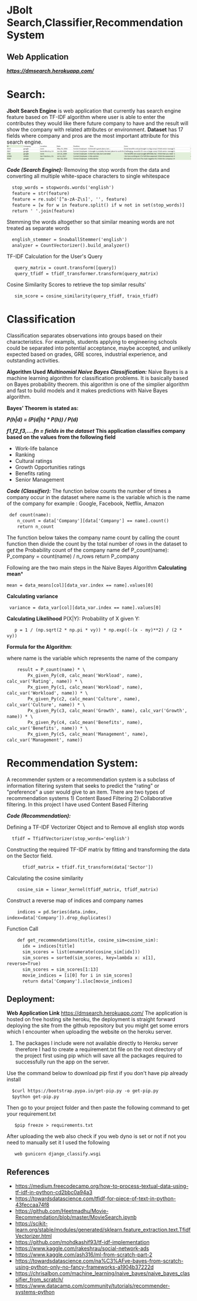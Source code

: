 # JBolt Search,Classifier,Recommendation System
 ## Web Application
 ***https://dmsearch.herokuapp.com/***
 
# Search:
**Jbolt Search Engine** is web application that currently has search engine feature based on TF-IDF algorithm where user is able to enter the contributes they would like there future company to have and the result will show the company with related attributes or environment.
**Dataset** has 17 fields where company and pros are the most important attribute for this search engine.
![](django_classify/dataset.png)

***Code (Search Engine):***
Removing the stop words from the data and converting all multiple white-space characters to single whitespace

                 
      stop_words = stopwords.words('english')
      feature = str(feature)
      feature = re.sub('[^a-zA-Z\s]', '', feature)
      feature = [w for w in feature.split() if w not in set(stop_words)]
      return ' '.join(feature)
 Stemming the words altogether so that similar meaning words are not treated as separate words
 
      english_stemmer = SnowballStemmer('english')
      analyzer = CountVectorizer().build_analyzer()
    
 TF-IDF Calculation for the User's Query
 
       query_matrix = count.transform([query])
       query_tfidf = tfidf_transformer.transform(query_matrix)
       
 Cosine Similarity Scores to retrieve the top similar results'
 
       sim_score = cosine_similarity(query_tfidf, train_tfidf)
 
# Classification

Classification separates observations into groups based on their characteristics. For exampls, students applying to engineering schools could be separated into potential acceptance, maybe accepted, and unlikely expected based on grades, GRE scores, industrial experience, and outstanding activities.
 
**Algorithm Used**
***Multinomial Naive Bayes Classification:***
Naive Bayes is a machine learning algorithm for classification problems. It is basically based on Bayes probability theorem. this algorithm is one of the simplier algorithm and fast to build models and it makes predictions with Naive Bayes algorithm.

****Bayes’ Theorem is stated as:****

***P(h|d) = (P(d|h) * P(h)) / P(d)***

***f1,f2,f3,....fn = fields in the dataset***
****This application classifies company based on the values from the following field****
- Work-life balance
- Ranking
- Cultural ratings
- Growth Opportunities ratings
- Benefits rating
- Senior Management


***Code (Classifier):***
The function below counts the number of times a company occur in the dataset where name is the variable which is the name of the company for example : Google, Facebook, Netflix, Amazon

     def count(name):
        n_count = data['Company'][data['Company'] == name].count()
        return n_count

The function below takes the company name count by calling the count function then divide the count by the total number of rows in the dataset to get the Probability count of the company name
    def P_count(name):
        P_company = count(name) / n_rows
        return P_company

Following are the two main steps in the Naive Bayes Algorithm
****Calculating mean*****

    mean = data_means[col][data_var.index == name].values[0]
****Calculating variance****
 
     variance = data_var[col][data_var.index == name].values[0]
****Calculating Likelihood****
 P(X|Y): Probability of X given Y:
 
       p = 1 / (np.sqrt(2 * np.pi * vy)) * np.exp((-(x - my)**2) / (2 * vy))
       
****Formula for the Algorithm****:

where name is the variable which represents the name of the company

        result = P_count(name) * \
            Px_given_Py(c0, calc_mean('Workload', name), calc_var('Rating', name)) * \
            Px_given_Py(c1, calc_mean('Workload', name), calc_var('Workload', name)) * \
            Px_given_Py(c2, calc_mean('Culture', name), calc_var('Culture', name)) * \
            Px_given_Py(c3, calc_mean('Growth', name), calc_var('Growth', name)) * \
            Px_given_Py(c4, calc_mean('Benefits', name), calc_var('Benefits', name)) * \
            Px_given_Py(c5, calc_mean('Management', name), calc_var('Management', name))
            
# Recommendation System:
A recommender system or a recommendation system is a subclass of information filtering system that seeks to predict the "rating" or "preference" a user would give to an item. There are two types of recommendation systems 1) Content Based Filtering 2) Collaborative filtering. In this project I have used Content Based Filtering

***Code (Recommendation):***

Defining a TF-IDF Vectorizer Object and to Remove all english stop words

      tfidf = TfidfVectorizer(stop_words='english')
      
 Constructing the required TF-IDF matrix by fitting and transforming the data on the Sector field.
 
          tfidf_matrix = tfidf.fit_transform(data['Sector'])

 Calculating the cosine similarity
       
        cosine_sim = linear_kernel(tfidf_matrix, tfidf_matrix)
 
 Construct a reverse map of indices and company names
      
        indices = pd.Series(data.index, index=data['Company']).drop_duplicates()
 
 Function Call
  
        def get_recommendations(title, cosine_sim=cosine_sim):
          idx = indices[title]
          sim_scores = list(enumerate(cosine_sim[idx]))
          sim_scores = sorted(sim_scores, key=lambda x: x[1], reverse=True)
          sim_scores = sim_scores[1:13]
          movie_indices = [i[0] for i in sim_scores]
          return data['Company'].iloc[movie_indices]



 ## Deployment:
**Web Application Link** https://dmsearch.herokuapp.com/
The application is hosted on free hosting site heroku, the deployment is straight forward deploying the site from the github repository but you might get some errors which I encounter when uploading the website on the heroku server.


1. The packages I include were not available directly to Heroku server therefore I had to create a requirement.txt file on the root directory of the project first using pip which will save all the packages required to successfully run the app on the server.

Use the command below to download pip first if you don't have pip already install

      $curl https://bootstrap.pypa.io/get-pip.py -o get-pip.py
      $python get-pip.py
Then go to your project folder and then paste the following command to get your requirement.txt
                                  
       $pip freeze > requirements.txt
                                  
After uploading the web also check if you web dyno is set or not if not you need to manually set it I used the following
                                  
       web gunicorn django_classify.wsgi
       
       
 ## References
- https://medium.freecodecamp.org/how-to-process-textual-data-using-tf-idf-in-python-cd2bbc0a94a3
- https://towardsdatascience.com/tfidf-for-piece-of-text-in-python-43feccaa74f8
- https://github.com/Heetmadhu/Movie-Recommendation/blob/master/MovieSearch.ipynb
- https://scikit-learn.org/stable/modules/generated/sklearn.feature_extraction.text.TfidfVectorizer.html
- https://github.com/mohdkashif93/tf-idf-implementation
- https://www.kaggle.com/rakeshrau/social-network-ads
- https://www.kaggle.com/ash316/ml-from-scratch-part-2
- https://towardsdatascience.com/na%C3%AFve-bayes-from-scratch-using-python-only-no-fancy-frameworks-a1904b37222d
- https://chrisalbon.com/machine_learning/naive_bayes/naive_bayes_classifier_from_scratch/
 - https://www.datacamp.com/community/tutorials/recommender-systems-python

